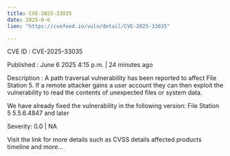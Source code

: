 ```yaml
---
title: CVE-2025-33035
date: 2025-6-6
lien: "https://cvefeed.io/vuln/detail/CVE-2025-33035"

---
```


CVE ID : CVE-2025-33035

Published :  June 6
2025
4:15 p.m. | 24 minutes ago

Description : A path traversal vulnerability has been reported to affect File Station 5. If a remote  attacker gains a user account
they can then exploit the vulnerability to read the contents of unexpected files or system data.

We have already fixed the vulnerability in the following version:
File Station 5 5.5.6.4847 and later

Severity: 0.0 | NA

Visit the link for more details
such as CVSS details
affected products
timeline
and more...
